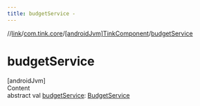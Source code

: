 ```yaml
---
title: budgetService -
---
```

//[link](../../index.md)/[com.tink.core](../index.md)/[[androidJvm]TinkComponent](index.md)/[budgetService](budget-service.md)



# budgetService  
[androidJvm]  
Content  
abstract val [budgetService](budget-service.md): [BudgetService](../../com.tink.service.budget/[android-jvm]-budget-service/index.md)  



